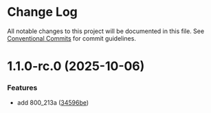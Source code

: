 # Change Log

All notable changes to this project will be documented in this file.
See [Conventional Commits](https://conventionalcommits.org) for commit guidelines.

# 1.1.0-rc.0 (2025-10-06)


### Features

* add 800_213a ([34596be](https://github.com/zerobias-org/suite/commit/34596befecbcc08ecd42bf7410ff6a4858750336))
